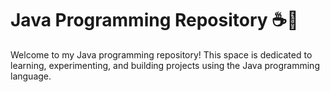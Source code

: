 # Java Programming Repository ☕📘

Welcome to my Java programming repository! This space is dedicated to learning, experimenting, and building projects using the Java programming language.


